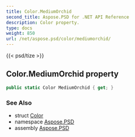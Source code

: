 ```yaml
---
title: Color.MediumOrchid
second_title: Aspose.PSD for .NET API Reference
description: Color property. 
type: docs
weight: 850
url: /net/aspose.psd/color/mediumorchid/
---
```

{{< psd/tize >}}
## Color.MediumOrchid property

```csharp
public static Color MediumOrchid { get; }
```

### See Also

* struct [Color](../)
* namespace [Aspose.PSD](../../color/)
* assembly [Aspose.PSD](../../../)


